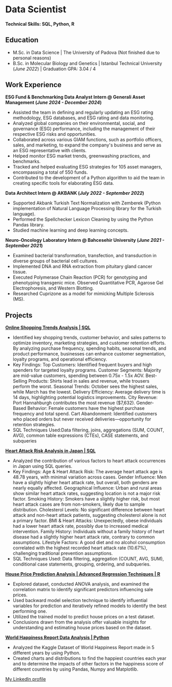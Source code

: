 # Data Scientist

#### Technical Skills: SQL, Python, R

## Education					       		
- M.Sc. in Data Science	| The University of Padova (Not finished due to personal reasons)
- B.Sc. in Molecular Biology and Genetics | Istanbul Technical University (_June 2022_) | Graduation GPA: 3.04 / 4

## Work Experience
**ESG Fund & Benchmarking Data Analyst Intern @ Generali Asset Management (_June 2024 - December 2024_)** 
- Assisted the team in defining and regularly updating an ESG rating methodology, ESG databases, and ESG rating and data monitoring.
- Analyzed global companies on their environmental, social, and governance (ESG) performance, including the management of their respective ESG risks and opportunities.
- Collaborated across various GIAM functions, such as portfolio officers, sales, and marketing, to expand the company's business and serve as an ESG representative with clients.
- Helped monitor ESG market trends, greenwashing practices, and benchmarks.
- Tracked and helped evaluating ESG strategies for 105 asset managers, encompassing a total of 550 funds.
- Contributed to the development of a Python algorithm to aid the team in creating specific tools for elaborating ESG data.

**Data Architect Intern @ AKBANK (_July 2022 - September 2022_)**
- Supported Akbank Turkish Text Normalization with Zemberek (Python implementation of Natural Language Processing library for the Turkish language).
- Performed the Spellchecker Lexicon Cleaning by using the Python Pandas library.
- Studied machine learning and deep learning concepts.

**Neuro-Oncology Laboratory Intern @ Bahcesehir University (_June 2021 - September 2021_)**
- Examined bacterial transformation, transfection, and transduction in diverse groups of bacterial cell cultures.
- Implemented DNA and RNA extraction from pituitary gland cancer tissue.
- Executed Polymerase Chain Reaction (PCR) for genotyping and phenotyping transgenic mice. Observed Quantitative PCR, Agarose Gel Electrophoresis, and Western Blotting.
- Researched Cuprizone as a model for mimicking Multiple Sclerosis (MS).

## Projects

[**Online Shopping Trends Analysis | SQL**](https://github.com/sudogaan/SQL-Projects/blob/main/Shopping%20Trends/shopping_trends.sql)
- Identified key shopping trends, customer behavior, and sales patterns to optimize inventory, marketing strategies, and customer retention efforts. By analyzing purchase frequency, spending habits, seasonal trends, and product performance, businesses can enhance customer segmentation, loyalty programs, and operational efficiency.
- Key Findings:
  Top Customers: Identified frequent buyers and high spenders for targeted loyalty programs.
  Customer Segments: Majority are mid-value customers, spending between 0.75x - 1.5x AOV.
  Best-Selling Products: Shirts lead in sales and revenue, while trousers perform the worst.
  Seasonal Trends: October sees the highest sales, while March has the lowest.
  Delivery Efficiency: Average delivery time is 14 days, highlighting potential logistics improvements.
  City Revenue: Port Hannahburgh contributes the most revenue ($7,632).
  Gender-Based Behavior: Female customers have the highest purchase frequency and total spend.
  Cart Abandonment: Identified customers who placed orders but never received deliveries—opportunity for retention strategies.
- SQL Techniques Used:Data filtering, joins, aggregations (SUM, COUNT, AVG), common table expressions (CTEs), CASE statements, and subqueries

[**Heart Attack Risk Analysis in Japan | SQL**](https://github.com/sudogaan/SQL-Projects/blob/main/Japan%20Heart%20Attack%20Data%20Analysis/Japan%20Heart%20Attack%20Analysis.sql)
- Analyzed the contribution of various factors to heart attack occurrences in Japan using SQL queries.
- Key Findings:
  Age & Heart Attack Risk: The average heart attack age is 48.78 years, with minimal variation across cases.
  Gender Influence: Men have a slightly higher heart attack rate, but overall, both genders are nearly equally affected.
  Geographical Influence: Urban and rural areas show similar heart attack rates, suggesting location is not a major risk factor.
  Smoking History: Smokers have a slightly higher risk, but most heart attack cases are from non-smokers, likely due to sample distribution.
  Cholesterol Levels: No significant difference between heart attack and non-heart attack patients, suggesting cholesterol alone is not a primary factor.
  BMI & Heart Attacks: Unexpectedly, obese individuals had a lower heart attack rate, possibly due to increased medical intervention.
  Family History: Individuals without a family history of heart disease had a slightly higher heart attack rate, contrary to common assumptions.
  Lifestyle Factors: A good diet and no alcohol consumption correlated with the highest recorded heart attack rate (10.67%), challenging traditional prevention assumptions.
- SQL Techniques Used: Data filtering, aggregation (COUNT, AVG, SUM), conditional case statements, grouping, ordering, and subqueries.
  
[**House Price Prediction Analysis | Advanced Regression Techniques | R**](https://github.com/sudogaan/House-Price-Prediction-Analysis-with-R/blob/main/House-Price-Prediction-Report.pdf)
- Explored dataset, conducted ANOVA analysis, and examined the correlation matrix to identify significant predictors influencing sale prices.
- Used backward model selection technique to identify influential variables for prediction and iteratively refined models to identify the best performing one.
- Utilized the trained model to predict house prices on a test dataset.
- Conclusions drawn from the analysis offer valuable insights for understanding and estimating house prices based on the dataset.

[**World Happiness Report Data Analysis | Python**](https://github.com/sudogaan/Data_Analysis_Projects/blob/main/World_Happiness_Report.ipynb)
- Analyzed the Kaggle Dataset of World Happiness Report made in 5 different years by using Python.
- Created charts and distributions to find the happiest countries each year and to determine the impacts of other factors in the happiness score of different countries by using Pandas, Numpy and Matplotlib.


[My LinkedIn profile](https://www.linkedin.com/in/sudogan/)
